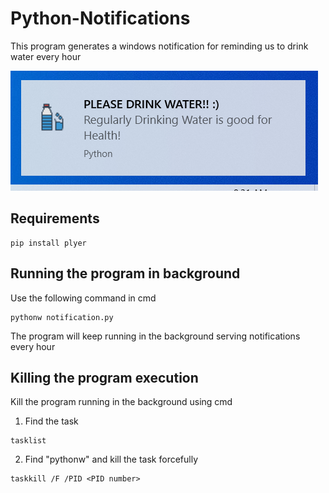 # Python-Notifications
This program generates a windows notification for reminding us to drink water every hour

![](images/output.png)
## Requirements
```
pip install plyer
```
## Running the program in background
Use the following command in cmd
```
pythonw notification.py
```
The program will keep running in the background serving notifications every hour

## Killing the program execution
Kill the program running in the background using cmd
1) Find the task
```
tasklist
```
2) Find "pythonw" and kill the task forcefully
```
taskkill /F /PID <PID number>
```